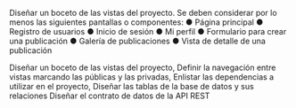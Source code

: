 Diseñar un boceto de las vistas del proyecto.
Se deben considerar por lo menos las siguientes pantallas o componentes:
● Página principal
● Registro de usuarios
● Inicio de sesión
● Mi perfil
● Formulario para crear una publicación
● Galería de publicaciones
● Vista de detalle de una publicación


 Diseñar un boceto de las vistas del proyecto,
 Definir la navegación entre vistas marcando las públicas y las privadas,
 Enlistar las dependencias a utilizar en el proyecto,
 Diseñar las tablas de la base de datos y sus relaciones 
 Diseñar el contrato de datos de la API REST
